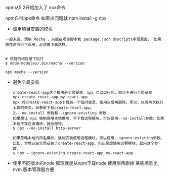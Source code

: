 npm从5.2开始加入了 npx命令

npm自带npx命令 如果出问题就 npm install -g npx

-  调用项目安装的模块

  ```
  一般来说，调用 Mocha ，只能在项目脚本和 package.json 的scripts字段里面， 如果想在命令行下调用，必须像下面这样。
  
  
  # 项目的根目录下执行
  $ node-modules/.bin/mocha --version
  
  npx mocha --version
  ```

  

- 避免全局安装

  ```
  create-react-app这个模块是全局安装，npx 可以运行它，而且不进行全局安装
  npx create-react-app my-react-app
  npx 将create-react-app下载到一个临时目录，使用以后再删除。所以，以后再次执行上面的命令，会重新下载create-react-app。
  2.--no-install 参数和--ignore-existing 参数
  如果想让 npx 强制使用本地模块，不下载远程模块，可以使用--no-install参数。如果本地不存在该模块，就会报错。
  $ npx --no-install http-server
  
  如果忽略本地的同名模块，强制安装使用远程模块，可以使用--ignore-existing参数。比如，本地已经全局安装了create-react-app，但还是想使用远程模块，就用这个参数。
  $ npx --ignore-existing create-react-app my-react-app
  ```

  

- 使用不同版本的node 原理就是从npm下载node 使用后再删掉 某些场景比nvm 版本管理器方便

  

  
